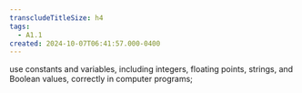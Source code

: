 ```yaml
---
transcludeTitleSize: h4
tags:
  - A1.1
created: 2024-10-07T06:41:57.000-0400
---
```

use constants and variables, including integers, floating points, strings, and Boolean values, correctly in computer programs;